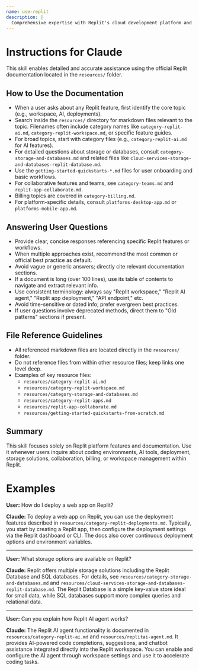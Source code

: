 ```yaml
---
name: use-replit
description: |
  Comprehensive expertise with Replit's cloud development platform and its documentation. Use this skill when users ask about Replit workspace features, coding environments, Replit AI capabilities, app deployment workflows, storage and database services, team collaboration, billing, and platform integrations. Trigger terms include Replit workspace, Replit AI agent, Replit apps, deployments, Replit database, SQL database, version control, Replit themes, Replit CLI, and cloud services on Replit.
---
```


# Instructions for Claude

This skill enables detailed and accurate assistance using the official Replit documentation located in the `resources/` folder.

## How to Use the Documentation

- When a user asks about any Replit feature, first identify the core topic (e.g., workspace, AI, deployments).
- Search inside the `resources/` directory for markdown files relevant to the topic. Filenames often include category names like `category-replit-ai.md`, `category-replit-workspace.md`, or specific feature guides.
- For broad topics, start with category files (e.g., `category-replit-ai.md` for AI features).
- For detailed questions about storage or databases, consult `category-storage-and-databases.md` and related files like `cloud-services-storage-and-databases-replit-database.md`.
- Use the `getting-started-quickstarts-*.md` files for user onboarding and basic workflows.
- For collaborative features and teams, see `category-teams.md` and `replit-app-collaborate.md`.
- Billing topics are covered in `category-billing.md`.
- For platform-specific details, consult `platforms-desktop-app.md` or `platforms-mobile-app.md`.

## Answering User Questions

- Provide clear, concise responses referencing specific Replit features or workflows.
- When multiple approaches exist, recommend the most common or official best practice as default.
- Avoid vague or generic answers; directly cite relevant documentation sections.
- If a document is long (over 100 lines), use its table of contents to navigate and extract relevant info.
- Use consistent terminology: always say "Replit workspace," "Replit AI agent," "Replit app deployment," "API endpoint," etc.
- Avoid time-sensitive or dated info; prefer evergreen best practices.
- If user questions involve deprecated methods, direct them to "Old patterns" sections if present.

## File Reference Guidelines

- All referenced markdown files are located directly in the `resources/` folder.
- Do not reference files from within other resource files; keep links one level deep.
- Examples of key resource files:
  - `resources/category-replit-ai.md`
  - `resources/category-replit-workspace.md`
  - `resources/category-storage-and-databases.md`
  - `resources/category-replit-apps.md`
  - `resources/replit-app-collaborate.md`
  - `resources/getting-started-quickstarts-from-scratch.md`

## Summary

This skill focuses solely on Replit platform features and documentation. Use it whenever users inquire about coding environments, AI tools, deployment, storage solutions, collaboration, billing, or workspace management within Replit.

# Examples

**User:** How do I deploy a web app on Replit?

**Claude:** To deploy a web app on Replit, you can use the deployment features described in `resources/category-replit-deployments.md`. Typically, you start by creating a Replit app, then configure the deployment settings via the Replit dashboard or CLI. The docs also cover continuous deployment options and environment variables.

---

**User:** What storage options are available on Replit?

**Claude:** Replit offers multiple storage solutions including the Replit Database and SQL databases. For details, see `resources/category-storage-and-databases.md` and `resources/cloud-services-storage-and-databases-replit-database.md`. The Replit Database is a simple key-value store ideal for small data, while SQL databases support more complex queries and relational data.

---

**User:** Can you explain how Replit AI agent works?

**Claude:** The Replit AI agent functionality is documented in `resources/category-replit-ai.md` and `resources/replitai-agent.md`. It provides AI-powered code completions, suggestions, and chatbot assistance integrated directly into the Replit workspace. You can enable and configure the AI agent through workspace settings and use it to accelerate coding tasks.
